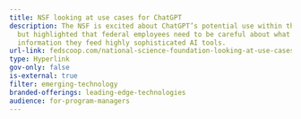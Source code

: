 ```yaml
---
title: NSF looking at use cases for ChatGPT
description: The NSF is excited about ChatGPT’s potential use within the agency
  but highlighted that federal employees need to be careful about what
  information they feed highly sophisticated AI tools.
url-link: fedscoop.com/national-science-foundation-looking-at-use-cases-for-chatgpt/#:~:text=The%20National%20Science%20Foundation%20is,government%20use%20of%20such%20technology.
type: Hyperlink
gov-only: false
is-external: true
filter: emerging-technology
branded-offerings: leading-edge-technologies
audience: for-program-managers
---
```

